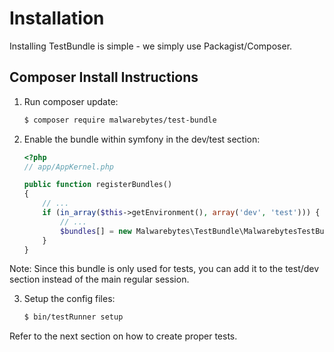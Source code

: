 # Installation

Installing TestBundle is simple - we simply use Packagist/Composer.

## Composer Install Instructions



1. Run composer update:

    ```bash
    $ composer require malwarebytes/test-bundle
    ```

2. Enable the bundle within symfony in the dev/test section:


    ``` php
    <?php
    // app/AppKernel.php

    public function registerBundles()
    {
        // ...
        if (in_array($this->getEnvironment(), array('dev', 'test'))) {
            // ...
            $bundles[] = new Malwarebytes\TestBundle\MalwarebytesTestBundle();
        }
    }
    ```

Note: Since this bundle is only used for tests, you can add it to the test/dev section instead of the main regular session.

3. Setup the config files:

    ```bash
    $ bin/testRunner setup
    ```



Refer to the next section on how to create proper tests.
